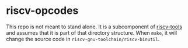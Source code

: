 riscv-opcodes
=============

This repo is not meant to stand alone. It is a subcomponent of
[riscv-tools](https://github.com/PolyArch/ss-stack) and assumes that it
is part of that directory structure. When `make`, it will change the
source code in `riscv-gnu-toolchain/riscv-binutil`.
